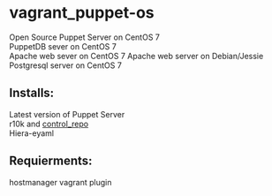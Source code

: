 # vagrant_puppet-os
Open Source Puppet Server on CentOS 7  
PuppetDB sever on CentOS 7  
Apache web sever on CentOS 7
Apache web server on Debian/Jessie  
Postgresql server on CentOS 7  


## Installs:  
Latest version of Puppet Server  
r10k and [control_repo](https://github.com/bsnyder74/control-repo)  
Hiera-eyaml  

## Requierments:  
hostmanager vagrant plugin  
